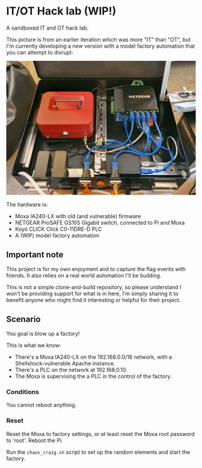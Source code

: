 # IT/OT Hack lab (WIP!)

A sandboxed IT and OT hack lab.

This picture is from an earlier iteration which was more "IT" than "OT", but
I'm currently developing a new version with a model factory automation that
you can attempt to disrupt:

![](img/lab.jpg)

The hardware is:

 - Moxa IA240-LX with old (and vulnerable) firmware
 - NETGEAR ProSAFE GS105 Gigabit switch, connected to Pi and Moxa
 - Koyo CLICK Click C0-11DRE-D PLC
 - A (WIP) model factory automation

## Important note

This project is for my own enjoyment and to capture the flag events with
friends. It also relies on a real world automation I'll be building.

This is not a simple clone-and-build repository, so please understand I won't
be providing support for what is in here, I'm simply sharing it to benefit
anyone who might find it interesting or helpful for their project.

## Scenario

You goal is blow up a factory!

This is what we know:

 * There's a Moxa IA240-LX on the 192.168.0.0/16 network, with a
   Shellshock-vulnerable Apache instance.
 * There's a PLC on the network at 192.168.0.10.
 * The Moxa is supervising the a PLC in the control of the factory.

### Conditions

You cannot reboot anything.

### Reset

Reset the Moxa to factory settings, or at least reset the Moxa root password
to 'root'. Reboot the Pi.

Run the `chaos_craig.sh` script to set up the random elements and start the
factory.
